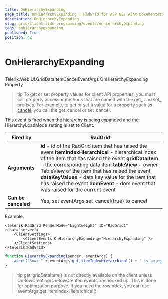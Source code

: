 ```yaml
---
title: OnHierarchyExpanding
page_title: OnHierarchyExpanding | RadGrid for ASP.NET AJAX Documentation
description: OnHierarchyExpanding
slug: grid/client-side-programming/events/onhierarchyexpanding
tags: onhierarchyexpanding
published: True
position: 42
---
```


# OnHierarchyExpanding



## 

Telerik.Web.UI.GridDataItemCancelEventArgs OnHierarchyExpanding Property

>tip To get or set property values for client API properties, you must call property accessor methods that are named with the get_ and set_ prefixes. For example, to get or set a value for a property such as [cancel](http://msdn.microsoft.com/en-us/library/bb310859.aspx), you call the get_cancel or set_cancel.
>


This event is fired when the hierarchy is being expanded and the HierarchyLoadMode setting is set to Client.


|  **Fired by**  | RadGrid |
| ------ | ------ |
| **Arguments** | **id** - id of the RadGrid item that has raised the event **itemIndexHierarchical** - hierarchical index of the item that has raised the event **gridDataItem** - the corresponding data item **tableView** - owner TableView of the item that has raised the event **dataKeyValues** - data key value for the item that has raised the event **domEvent** - dom event that was raised for the current event|
| **Can be canceled** |Yes, set eventArgs.set_cancel(true) to cancel|

Example:

````ASP.NET
<telerik:RadGrid RenderMode="Lightweight" ID="RadGrid1" runat="server">
    <ClientSettings>
        <ClientEvents OnHierarchyExpanding="HierarchyExpanding" />
    </ClientSettings>
</telerik:RadGrid>
````



````JavaScript
function HierarchyExpanding(sender, eventArgs) {
    alert("Row: " + eventArgs.get_itemIndexHierarchical() + " is being expanded");
}
````



>tip get_gridDataItem() is not directly available on the client unless OnRowCreating/OnRowCreated events are hooked up. This is done for optimization purpose. If you need the rowIndex, you can use eventArgs.get_itemIndexHierarchical()
>

